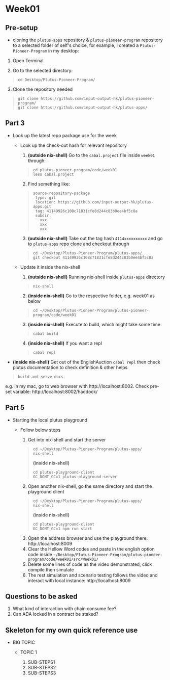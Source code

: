 # Week01

## Pre-setup
* cloning the `plutus-apps` repository & `plutus-pioneer-program` repository to a selected folder of self's choice, for example, I created a `Plutus-Pioneer-Program` in my desktop:

1. Open Terminal

2. Go to the selected directory:
>```
>cd Desktop/Plutus-Pioneer-Program/
>```

3. Clone the repository needed
>```
>git clone https://github.com/input-output-hk/plutus-pioneer-program/
>git clone https://github.com/input-output-hk/plutus-apps/
>```

## Part 3
* Look up the latest repo package use for the week

  *  Look up the check-out hash for relevant repository
  
      1. <strong>(outside nix-shell)</strong> Go to the `cabal.project` file inside `week01` through: 
      >```
      >cd plutus-pioneer-program/code/week01
      >less cabal.project
      >```
      2. Find something like:
      >```
      >source-repository-package
      >  type: git
      >  location: https://github.com/input-output-hk/plutus-apps.git
      >  tag: 41149926c108c71831cfe8d244c83b0ee4bf5c8a
      >  subdir:
      >    xxx
      >    xxx
      >    xxx
      >```
      3. <strong>(outside nix-shell)</strong> Take out the tag hash `4114xxxxxxxxxx` and go to `plutus-apps` repo clone and checkout through 
      >```
      >cd ~/Desktop/Plutus-Pioneer-Program/plutus-apps/
      >git checkout 41149926c108c71831cfe8d244c83b0ee4bf5c8a
      >```

  * Update it inside the nix-shell
  
      1. <strong>(outside nix-shell)</strong> Running nix-shell inside `plutus-apps` directory
      >```
      >nix-shell
      >```
      
      2. <strong>(inside nix-shell)</strong> Go to the respective folder, e.g. week01 as below 
      >```
      >cd ~/Desktop/Plutus-Pioneer-Program/plutus-pioneer-program/code/week01
      >```
      
      3. <strong>(inside nix-shell)</strong> Execute to build, which might take some time
      >```
      >cabal build
      >```
      
      4. <strong>(inside nix-shell)</strong> If you want a repl
      >```
      >cabal repl
      >```
      
* <strong>(inside nix-shell)</strong> Get out of the EnglishAuction `cabal repl` then check plutus documentation to check definition & other helps
>```
>build-and-serve-docs
>```

e.g. in my mac, go to web browser with http://localhost:8002. Check pre-set variable: http://localhost:8002/haddock/

## Part 5

* Starting the local plutus playground

  * Follow below steps

    1. Get into nix-shell and start the server
    >```
    >cd ~/Desktop/Plutus-Pioneer-Program/plutus-apps/
    >nix-shell
    >```
    ><strong>(inside nix-shell)</strong>
    >```
    >cd plutus-playground-client
    >GC_DONT_GC=1 plutus-playground-server   
    >```
    2. Open another nix-shell, go the same directory and start the playground client
    >```
    >cd ~/Desktop/Plutus-Pioneer-Program/plutus-apps/
    >nix-shell
    >```
    ><strong>(inside nix-shell)</strong>
    >```
    >cd plutus-playground-client
    >GC_DONT_GC=1 npm run start
    >```

    3. Open the address browser and use the playground there: http://localhost:8009
    4. Clear the Hellow Word codes and paste in the english option code inside `~/Desktop/Plutus-Pioneer-Program/plutus-pioneer-program/code/week01/src/Week01/`
    5. Delete some lines of code as the video demonstrated, click compile then simulate
    6. The rest simulation and scenario testing follows the video and interact with local instance: http://localhost:8009


## Questions to be asked

1. What kind of interaction with chain consume fee?
2. Can ADA locked in a contract be staked?

## Skeleton for my own quick reference use
* BIG TOPIC

  * TOPIC 1

    1. SUB-STEPS1
    2. SUB-STEPS2
    3. SUB-STEPS3
